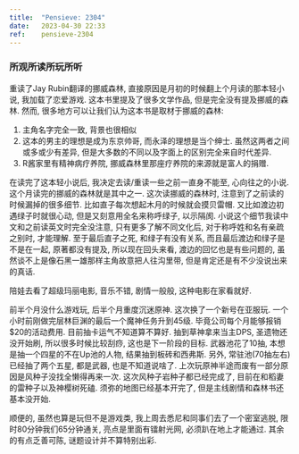 ```yaml
---
title:  "Pensieve: 2304"
date:   2023-04-30 22:33
ref:    pensieve-2304
---
```


### 所观所读所玩所听

重读了Jay Rubin翻译的挪威森林, 直接原因是月初的时候翻上个月读的那本轻小说, 我加载了恋爱游戏. 这本书里提及了很多文学作品, 但是完全没有提及挪威的森林. 然而, 很多地方可以让我们认为这本书是取材于挪威的森林:

1. 主角名字完全一致, 背景也很相似
2. 这本的男主的理想是成为东京帅哥, 而永泽的理想是当个绅士. 虽然这两者之间或多或少有差异, 但是大多数的不同以及字面上的区别完全来自时代差异.
3. R酱家里有精神病疗养院, 挪威森林里那座疗养院的来源就是富人的捐赠.

在读完了这本轻小说后, 我决定去读/重读一些之前一直身不能至, 心向往之的小说. 这个月读完的挪威的森林就是其中之一. 这次读挪威的森林时, 注意到了之前读的时候漏掉的很多细节. 比如直子每次想起木月的时候就会摸贝雷帽. 又比如渡边初遇绿子时就很心动, 但是又刻意用全名来称呼绿子, 以示隔阂. 小说这个细节我读中文和之前读英文时完全没注意, 只有更多了解不同文化后, 对于称呼姓和名有亲疏之别时, 才能理解. 至于最后直子之死, 和绿子有没有关系, 而且最后渡边和绿子是不是在一起, 原著都没有提及, 所以现在回头来看, 渡边的回忆也是有些问题的, 虽然谈不上是像石黑一雄那样主角故意把人往沟里带, 但是肯定还是有不少没说出来的真话.

陪娃去看了超级玛丽电影, 音乐不错, 剧情一般般, 这种电影在家看就好.

前半个月没什么游戏玩, 后半个月重度沉迷原神. 这次换了一个新号在亚服玩. 一个小时前刚做完层林巨渊的最后一个魔神任务升到45级. 毕竟公司每个月能够报销$20的活动费用. 目前抽卡运气不知道算不算好. 抽到草神拿来当主DPS, 圣遗物还没开始刷, 所以很多时候比较刮痧, 这也是下一阶段的目标. 武器池花了10抽, 本想是抽一个四星的不在Up池的人物, 结果抽到板砖和西弗斯. 另外, 常驻池(70抽左右)已经抽了两个五星, 都是武器, 也是不知道说啥了. 上次玩原神半途而废有一部分原因是风种子没找全懒得再来一次. 这次风种子岩种子都已经完成了, 目前在和稻妻的雷种子以及神樱树死磕. 须弥的地图已经基本开完了, 但是主线剧情和森林书还基本没开始.

顺便的, 虽然也算是玩但不是游戏类, 我上周去悉尼和同事们去了一个密室逃脱, 限时80分钟我们65分钟通关, 亮点是里面有镭射光网, 必须趴在地上才能通过. 其余的有点乏善可陈, 谜题设计并不算特别出彩.
